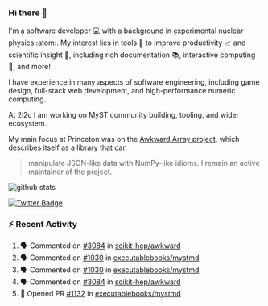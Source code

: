 ### Hi there 👋 

I'm a software developer 💻 with a background in experimental nuclear physics :atom:. My interest lies in tools :wrench: to improve productivity :chart_with_upwards_trend: and scientific insight :telescope:, including rich documentation 📚, interactive computing 🧮, and more! 

I have experience in many aspects of software engineering, including game design, full-stack web development, and high-performance numeric computing. 

At 2i2c I am working on MyST community building, tooling, and wider ecosystem. 

My main focus at Princeton was on the [Awkward Array project](awkward-array.org/), which describes itself as a library that can 
> manipulate JSON-like data with NumPy-like idioms. I remain an active maintainer of the project. 

![github stats](https://github-readme-stats.vercel.app/api?username=agoose77&show_icons=true&hide_rank=true&hide_title=true&bg_color=30,e76445,904e95&text_color=efe3ec&icon_color=efe3ec)
<!--
**agoose77/agoose77** is a ✨ _special_ ✨ repository because its `README.md` (this file) appears on your GitHub profile.

Here are some ideas to get you started:

- 🔭 I’m currently working on ...
- 🌱 I’m currently learning ...
- 👯 I’m looking to collaborate on ...
- 🤔 I’m looking for help with ...
- 💬 Ask me about ...
- 📫 How to reach me: ...
- 😄 Pronouns: ...
- ⚡ Fun fact: ...
-->

[![Twitter Badge](https://img.shields.io/twitter/follow/agoose77?style=flat-square&logo=Twitter&logoColor=white&color=cornflowerblue)](https://twitter.com/agoose77)

### :zap: Recent Activity

<!--START_SECTION:activity-->
1. 🗣 Commented on [#3084](https://github.com/scikit-hep/awkward/issues/3084#issuecomment-2065256882) in [scikit-hep/awkward](https://github.com/scikit-hep/awkward)
2. 🗣 Commented on [#1030](https://github.com/executablebooks/mystmd/pull/1030#issuecomment-2065222766) in [executablebooks/mystmd](https://github.com/executablebooks/mystmd)
3. 🗣 Commented on [#1030](https://github.com/executablebooks/mystmd/pull/1030#issuecomment-2065164970) in [executablebooks/mystmd](https://github.com/executablebooks/mystmd)
4. 🗣 Commented on [#3084](https://github.com/scikit-hep/awkward/issues/3084#issuecomment-2065111768) in [scikit-hep/awkward](https://github.com/scikit-hep/awkward)
5. 💪 Opened PR [#1132](https://github.com/executablebooks/mystmd/pull/1132) in [executablebooks/mystmd](https://github.com/executablebooks/mystmd)
<!--END_SECTION:activity-->

